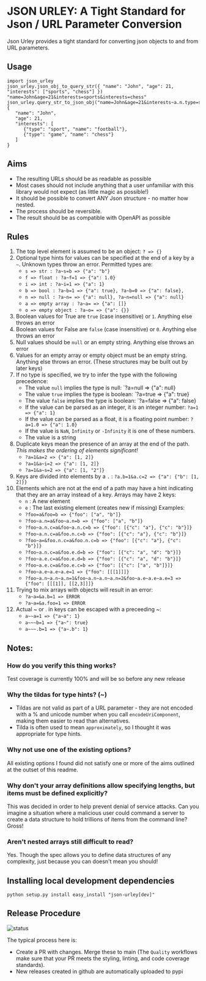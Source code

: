 # JSON URLEY: A Tight Standard for Json / URL Parameter Conversion

Json Urley provides a tight standard for converting json objects to and from URL parameters.

## Usage

```
import json_urley
json_urley.json_obj_to_query_str({ "name": "John", "age": 21, "interests": ["sports", "chess"] })
"name=John&age=21&interests=sports&interests=chess"
json_urley.query_str_to_json_obj("name=John&age=21&interests~a.n.type=sport&interests.e.name=football&interests.n.type=game&interests.e.name=chess")
{ 
   "name": "John", 
   "age": 21, 
   "interests": [
      {"type": "sport", "name": "football"}, 
      {"type": "game", "name": "chess"}
   ]
}
```

## Aims

* The resulting URLs should be as readable as possible
* Most cases should not include anything that a user unfamiliar with this library would not expect
  (as little magic as possible!)
* It should be possible to convert ANY Json structure - no matter how nested.
* The process should be reversible.
* The result should be as compatible with OpenAPI as possible

## Rules

1. The top level element is assumed to be an object: `? => {}`
2. Optional type hints for values can be specified at the end of a key by a `~`. Unknown types throw an error.
   Permitted types are:
   * `s => str : ?a~s=b => {"a": "b"}`
   * `f => float : ?a~f=1 => {"a": 1.0}`
   * `i => int : ?a~i=1 => {"a": 1}`
   * `b => bool : ?a~b=1 => {"a": true}, ?a~b=0 => {"a": false},`
   * `n => null : ?a~n= => {"a": null}, ?a~n=null => {"a": null}`
   * `a => empty array : ?a~a= => {"a": []}`
   * `o => empty object : ?a~o= => {"a": {}}`
3. Boolean values for True are `true` (case insensitive) or `1`. Anything else throws an error
4. Boolean values for False are `false` (case insensitive) or `0`. Anything else throws an error
5. Null values should be `null` or an empty string. Anything else throws an error
6. Values for an empty array or empty object must be an empty string. Anything else throws an error. (These structures
   may be built out by later keys)
7. If no type is specified, we try to infer the type with the following precedence:
   * The value `null` implies the type is null: `?a=null => {"a": null}
   * The value `true` implies the type is boolean: `?a=true => {"a": true}
   * The value `false` implies the type is boolean: `?a=false => {"a": false}
   * If the value can be parsed as an integer, it is an integer number: `?a=1 => {"a": 1}`
   * If the value can be parsed as a float, it is a floating point number: `?a=1.0 => {"a": 1.0}`
   * If the value is `NaN`, `Infinity` or `-Infinity` it is one of these numbers.
   * The value is a string
8. Duplicate keys mean the presence of an array at the end of the path. *This makes the ordering of elements
   significant!* 
   * `?a=1&a=2 => {"a": [1, 2]}`
   * `?a=1&a~i=2 => {"a": [1, 2]}`
   * `?a=1&a~s=2 => {"a": [1, "2"]}`
9. Keys are divided into elements by a `.` : `?a.b=1&a.c=2 => {"a": {"b": [1, 2]}}`
10. Elements which are not at the end of a path may have a hint indicating that they are an array instead of a key.
    Arrays may have 2 keys:
    * `n` : A new element
    * `e` : The last existing element (creates new if missing)
    Examples:
    * `?foo=a&foo=b => {"foo": ["a", "b"]}`
    * `?foo~a.n=a&foo~a.n=b => {"foo": ["a", "b"]}`
    * `?foo~a.n.c=a&foo~a.n.c=b => {"foo": [{"c": "a"}, {"c": "b"}]}`
    * `?foo~a.n.c=a&foo.n.c=b => {"foo": [{"c": "a"}, {"c": "b"}]}`
    * `?foo~a=&foo.n.c=a&foo.n.c=b => {"foo": [{"c": "a"}, {"c": "b"}]}`
    * `?foo~a.n.c=a&foo.e.d=b => {"foo": [{"c": "a", "d": "b"}]}`
    * `?foo~a.e.c=a&foo.e.d=b => {"foo": [{"c": "a", "d": "b"}]}`
    * `?foo~a.e.c=a&foo.e.c=b => {"foo": [{"c": ["a", "b"]}]}`
    * `?foo~a.e~a.e~a.e=1 => {"foo": [[[1]]]}`
    * `?foo~a.n~a.n~a.n=1&foo~a.n~a.n~a.n=2&foo~a.e~a.e~a.e=3 => {"foo": [[[1]], [[2,3]]]}`
11. Trying to mix arrays with objects will result in an error:
    * `?a~a=&a.b=1 => ERROR`
    * `?a~a=&a.foo=1 => ERROR`
12. Actual ~ or . in keys can be escaped with a preceeding ~: 
    * `a~~a=1 => {"a~a": 1}`
    * `a~~~b=1 => {"a~": true}`
    * `a~~~.b=1 => {"a~.b": 1}`
    
## Notes:

### How do you verify this thing works?

Test coverage is currently 100% and will be so before any new release

### Why the tildas for type hints? (~)

* Tildas are not valid as part of a URL parameter - they are not encoded with a % and unicode number
when you call `encodeUriComponent`, making them easier to read than alternatives.
* Tilda is often used to mean `approximately`, so I thought it was appropriate for type hints.

### Why not use one of the existing options?

All existing options I found did not satisfy one or more of the aims outlined at the outset of this readme.

### Why don't your array definitions allow specifying lengths, but items must be defined explicitly?

This was decided in order to help prevent denial of service attacks. Can you imagine a situation where a malicious user
could command a server to create a data structure to hold trillions of items from the command line? Gross! 

### Aren't nested arrays still difficult to read?

Yes. Though the spec allows you to define data structures of any complexity, just because you can doesn't mean you 
should!

## Installing local development dependencies

```
python setup.py install easy_install "json-urley[dev]"
```

## Release Procedure

![status](https://github.com/tofarr/json-urley/actions/workflows/quality.yml/badge.svg?branch=main)

The typical process here is:
* Create a PR with changes. Merge these to main (The `Quality` workflows make sure that your PR
  meets the styling, linting, and code coverage standards).
* New releases created in github are automatically uploaded to pypi
